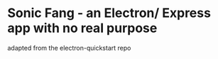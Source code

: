 # Sonic Fang - an Electron/ Express app with no real purpose

adapted from the electron-quickstart repo
